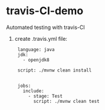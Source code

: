 # travis-CI-demo


Automated testing with travis-CI

1. create .travis.yml file:


        language: java
        jdk:
          - openjdk8

        script: ./mvnw clean install


        jobs:
          include:
            - stage: Test
              script: ./mvnw clean test
